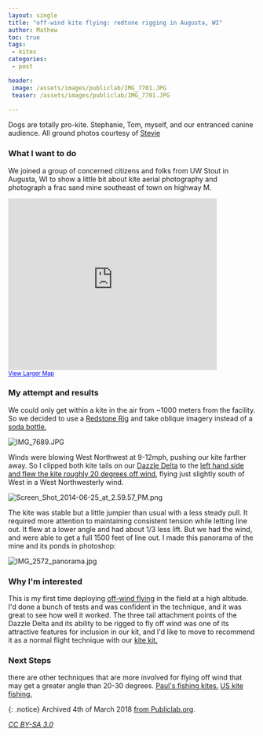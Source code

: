 ```yaml
---
layout: single
title: "off-wind kite flying: redtone rigging in Augusta, WI"
author: Mathew
toc: true
tags:
 - kites
categories: 
 - post

header:
 image: /assets/images/publiclab/IMG_7701.JPG
 teaser: /assets/images/publiclab/IMG_7701.JPG
 
---
```


Dogs are totally pro-kite.  Stephanie, Tom, myself, and our entranced canine audience.  All ground photos courtesy of [Stevie](https://publiclab.org/profile/stevie)

### What I want to do
We joined a group of concerned citizens and folks from UW Stout in Augusta, WI to show a little bit about kite aerial photography and photograph a frac sand mine southeast of town on highway M.

<iframe width="425" height="350" frameborder="0" scrolling="no" marginheight="0" marginwidth="0" src="https://maps.google.com/maps?f=q&amp;source=s_q&amp;hl=en&amp;geocode=&amp;q=augusta+wisconsin&amp;aq=&amp;sll=45.543408,-122.654422&amp;sspn=0.304894,0.52597&amp;t=h&amp;ie=UTF8&amp;hq=&amp;hnear=Augusta,+Eau+Claire+County,+Wisconsin&amp;ll=44.680239,-91.119875&amp;spn=0.010915,0.019312&amp;z=14&amp;output=embed"></iframe><br /><small><a href="https://maps.google.com/maps?f=q&amp;source=embed&amp;hl=en&amp;geocode=&amp;q=augusta+wisconsin&amp;aq=&amp;sll=45.543408,-122.654422&amp;sspn=0.304894,0.52597&amp;t=h&amp;ie=UTF8&amp;hq=&amp;hnear=Augusta,+Eau+Claire+County,+Wisconsin&amp;ll=44.680239,-91.119875&amp;spn=0.010915,0.019312&amp;z=14" style="color:#0000FF;text-align:left">View Larger Map</a></small>

### My attempt and results

We could only get within a kite in the air from ~1000 meters from the facility. So we decided to use a [Redstone Rig](https://publiclab.org/notes/cfastie/04-15-2014/pierre-s-plastic-picavet) and take oblique imagery instead of a [soda bottle.](/post/rubber-band-and-pet-bottle-camera-rig/)

![IMG_7689.JPG](/assets/images/publiclab/IMG_7689.JPG)

Winds were blowing West Northwest at 9-12mph, pushing our kite farther away.  So I clipped both kite tails on our [Dazzle Delta](https://store.publiclab.org/collections/mapping/products/kite-mapping-pack) to the [left hand side and flew the kite roughly 20 degrees off wind](/notes/mathew/2-14-2013/flying-wind-dazzle-delta), flying just slightly south of West in a West Northwesterly wind. 

![Screen_Shot_2014-06-25_at_2.59.57_PM.png](/assets/images/publiclab/Screen_Shot_2014-06-25_at_2.59.57_PM.png)

The kite was stable but a little jumpier than usual with a less steady pull.  It required more attention to maintaining consistent tension while letting line out.  It flew at a lower angle and had about 1/3 less lift.  But we had the wind, and were able to get a full 1500 feet of line out.  I made this panorama of the mine and its ponds in photoshop:

![IMG_2572_panorama.jpg](/assets/images/publiclab/IMG_2572_panorama.jpg)

### Why I'm interested
This is my first time deploying [off-wind flying](https://publiclab.org/notes/mathew/2-14-2013/flying-wind-dazzle-delta) in the field at a high altitude.  I'd done a bunch of tests and was confident in the technique, and it was great to see how well it worked.  The three tail attachment points of the Dazzle Delta and its ability to be rigged to fly off wind was one of its attractive features for inclusion in our kit, and I'd like to move to recommend it as a normal flight technique with our [kite kit.](https://store.publiclab.org/collections/mapping/products/kite-mapping-pack)

### Next Steps
there are other techniques that are more involved for flying off wind that may get a greater angle than 20-30 degrees.
[Paul's fishing kites.](https://publiclab.org/notes/mathew/2-1-2013/how-pauls-fishing-kites-flys-wind)
[US kite fishing.](https://publiclab.org/notes/mathew/2-1-2013/american-kite-fishing-low-tech-kite-balloon-hybrid)

{: .notice} 
Archived 4th of March 2018 [from Publiclab.org](https://publiclab.org/notes/mathew/06-25-2014/off-wind-kite-flying-redstone-rigging-in-augusta-wi).

*[CC BY-SA 3.0](https://creativecommons.org/licenses/by-sa/3.0/)*